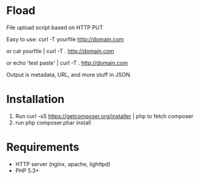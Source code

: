 Fload
=====

File upload script based on HTTP PUT


Easy to use:
curl -T yourfile http://domain.com

or
cat yourfile | curl -T . http://domain.com

or
echo 'test paste' | curl -T . http://domain.com


Output is metadata, URL, and more stuff in JSON.

Installation
===
1. Run curl -sS https://getcomposer.org/installer | php to fetch composer
2. run php composer.phar install


Requirements
===
* HTTP server (nginx, apache, lighttpd)
* PHP 5.3+
